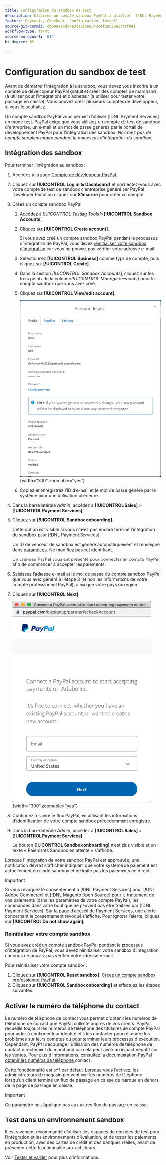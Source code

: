 ```yaml
---
title: Configuration du sandbox de test
description: Utilisez un compte sandbox PayPal à utiliser  [!DNL Payment Services]  mode test.
feature: Payments, Checkout, Configuration, Install
source-git-commit: cb69e11cd54a3ca1ab66543c4f28526a3cf1f9e1
workflow-type: tm+mt
source-wordcount: '614'
ht-degree: 0%

---
```


# Configuration du sandbox de test

Avant de démarrer l’intégration à la sandbox, vous devez vous inscrire à un compte de développeur PayPal gratuit et créer des comptes de marchand (à utiliser pour l’intégration) et d’acheteur (à utiliser pour tester votre passage en caisse). Vous pouvez créer plusieurs comptes de développeur, si vous le souhaitez.

Un compte sandbox PayPal vous permet d’utiliser [!DNL Payment Services] en mode test. PayPal exige que vous utilisiez un compte de test de sandbox d&#39;entreprise, un e-mail et un mot de passe générés par le portail de développement PayPal pour l&#39;intégration des sandbox. *Ne créez pas de compte supplémentaire pendant le processus d’intégration du sandbox.*

## Intégration des sandbox

Pour terminer l’intégration au sandbox :

1. Accédez à la page [ Compte de développeur PayPal ](https://developer.paypal.com/developer/accounts/).
1. Cliquez sur **[!UICONTROL Log in to Dashboard]** et connectez-vous avec votre compte de test de sandbox d&#39;entreprise généré par PayPal Developer Portal ou cliquez sur **S&#39;inscrire** pour créer un compte.
1. Créez un compte sandbox PayPal :
   1. Accédez à _[!UICONTROL Testing Tools]_>**[!UICONTROL Sandbox Accounts]**.
   1. Cliquez sur **[!UICONTROL Create account]**.

      Si vous avez créé un compte sandbox PayPal pendant le processus d’intégration de PayPal, vous devez [réinitialiser votre sandbox d’intégration](#reset-your-sandbox-account) car vous ne pouvez pas vérifier votre adresse e-mail.

   1. Sélectionnez **[!UICONTROL Business]** comme type de compte, puis cliquez sur **[!UICONTROL Create]**.
   1. Dans la section _[!UICONTROL Sandbox Accounts]_, cliquez sur les trois points de la colonne&#x200B;_[!UICONTROL Manage accounts]_ pour le compte sandbox que vous avez créé.
   1. Cliquez sur **[!UICONTROL View/edit account]**.

      ![PayPal - Afficher/modifier le compte sandbox](assets/onboarding-viewedit-sandbox.png){width="300" zoomable="yes"}

   1. Copiez et enregistrez l’ID d’e-mail et le mot de passe généré par le système pour une utilisation ultérieure.

1. Dans la barre latérale _Admin_, accédez à **[!UICONTROL Sales]** > **[!UICONTROL Payment Services]**.
1. Cliquez sur **[!UICONTROL Sandbox onboarding]**.

   Cette option est visible si vous n’avez pas encore terminé l’intégration du sandbox pour [!DNL Payment Services].

   Un ID de vendeur de sandbox est généré automatiquement et renseigné dans [paramètres](settings.md). Ne modifiez pas cet identifiant.

   Un créneau PayPal vous est présenté pour connecter un compte PayPal afin de commencer à accepter les paiements.

1. Saisissez l’adresse e-mail et le mot de passe du compte sandbox PayPal que vous avez généré à l’étape 3 (et non les informations de votre compte professionnel PayPal), ainsi que votre pays ou région.
1. Cliquez sur **[!UICONTROL Next]**.

   ![PayPal - Connecter un compte PayPal pour les paiements](assets/paypal-connectacct.png){width="300" zoomable="yes"}

1. Continuez à suivre le flux PayPal, en utilisant les informations d’identification de votre compte sandbox précédemment enregistré.
1. Dans la barre latérale _Admin_, accédez à **[!UICONTROL Sales]** > **[!UICONTROL Payment Services]**.

   Le bouton **[!UICONTROL Sandbox onboarding]** n’est plus visible et un texte « Paiements Sandbox en attente » s’affiche.

Lorsque l&#39;intégration de votre sandbox PayPal est approuvée, une notification devrait s&#39;afficher indiquant que votre système de paiement est actuellement en mode sandbox et ne traite pas les paiements en direct.

>[!IMPORTANT]
>
>Si vous révoquez le consentement à [!DNL Payment Services] pour [!DNL Adobe Commerce] et [!DNL Magento Open Source] pour le traitement de vos paiements (dans les paramètres de votre compte PayPal), les commandes dans votre boutique ne peuvent pas être traitées par [!DNL Payment Services]. Sur la page d’accueil de Payment Services, une alerte concernant le consentement révoqué s’affiche. Pour ignorer l’alerte, cliquez sur **[!UICONTROL Do not show again]**.

### Réinitialiser votre compte sandbox

Si vous avez créé un compte sandbox PayPal pendant le processus d’intégration de PayPal, vous devez réinitialiser votre sandbox d’intégration, car vous ne pouvez pas vérifier votre adresse e-mail.

Pour réinitialiser votre compte sandbox :

1. Cliquez sur **[!UICONTROL Reset sandbox]**. [Créez un compte sandbox professionnel PayPal](https://developer.paypal.com/docs/api-basics/sandbox/accounts/#create-a-business-sandbox-account).
1. Cliquez sur **[!UICONTROL Sandbox onboarding]** et effectuez les étapes suivantes.

## Activer le numéro de téléphone du contact

Le numéro de téléphone de contact vous permet d&#39;obtenir les numéros de téléphone de contact que PayPal collecte auprès de vos clients. PayPal recueille toujours les numéros de téléphone des titulaires de compte PayPal pour aider à confirmer leur identité et à les contacter pour résoudre les problèmes sur leurs comptes ou pour terminer leurs processus d&#39;exécution. Cependant, PayPal décourage l&#39;utilisation des numéros de téléphone de contact directement du marchand car cela peut avoir un impact négatif sur les ventes. Pour plus d’informations, consultez la documentation [PayPal obtenir les numéros de téléphone ](https://www.sandbox.paypal.com/businessmanage/preferences/website) contact .

Cette fonctionnalité est `off` par défaut. Lorsque vous l’activez, les administrateurs de magasin peuvent voir les numéros de téléphone lorsqu’un client termine un flux de passage en caisse de marque en dehors de la page de passage en caisse.

>[!IMPORTANT]
>
>Ce paramètre ne s’applique pas aux autres flux de passage en caisse.

## Test dans un environnement sandbox

Il est vivement recommandé d’utiliser des espaces de données de test pour l’intégration et les environnements d’évaluation, et de tester les paiements en production, avec des cartes de crédit et des banques réelles, avant de présenter cette fonctionnalité aux acheteurs.

Voir [Tester et valider](test-validate.md) pour plus d’informations.
